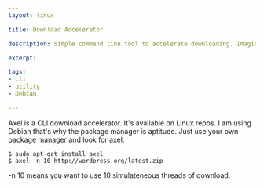 ```yaml
---
layout: linux

title: Download Accelerator

description: Simple command line tool to accelerate downloading. Imagine wget on steroids

excerpt: 

tags:
- cli
- utility
- Debian

---
```



Axel is a CLI download accelerator. It's available on Linux repos. I am using Debian that's why the package manager is aptitude. Just use your own package manager and look for axel.


~~~
$ sudo apt-get install axel 
$ axel -n 10 http://wordpress.org/latest.zip
~~~

-n 10 means you want to use 10 simulateneous threads of download. 
